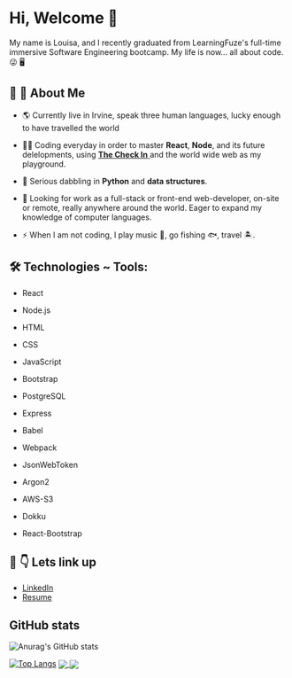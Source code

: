 # Hi, Welcome 👋
 My name is Louisa, and I recently graduated from LearningFuze's full-time immersive Software Engineering bootcamp. 
 My life is now... all about code. :stuck_out_tongue_winking_eye:	:desktop_computer:
## :mag_right: 💬 About Me
* :earth_americas: Currently live in Irvine, speak three human languages, lucky enough to have travelled the world	
* :woman_technologist: Coding everyday in order to master **React**, **Node**, and its future delelopments, using [**The Check In** ](https://the-check-in.louisawhitaker.com/)and the world wide web as my playground. 
* :brain: Serious dabbling in **Python** and **data structures**. 

* :briefcase: Looking for work as a full-stack or front-end web-developer, on-site or remote, really anywhere around the world. Eager to expand my knowledge of computer languages.
* ⚡ When I am not coding, I play music :microphone:, go fishing :fish:, travel :desert_island:.

## 🛠️ Technologies ~ Tools:
* React
* Node.js
* HTML
* CSS
* JavaScript
* Bootstrap
* PostgreSQL
* Express
* Babel
* Webpack
* JsonWebToken
* Argon2
* AWS-S3
* Dokku

* React-Bootstrap



## 🚀 :point_down: Lets link up
* [LinkedIn](https://www.linkedin.com/in/louisa-whitaker/)
* [Resume](https://flowcv.com/resume/fkodbpiw88)







<!--
**louiewhitz/louiewhitz** is a ✨ _special_ ✨ repository because its `README.md` (this file) appears on your GitHub profile.

Here are some ideas to get you started:

- 🔭 Continuously working on 
- 🌱 I’m currently learning ...
- 👯 I’m looking to collaborate on ...
- 🤔 I’m looking for help with ...
- 💬 Ask me about ...
- 📫 How to reach me: ...
- 😄 Pronouns: ...
- ⚡ Fun fact: ...
-->
## GitHub stats

![Anurag's GitHub stats](https://github-readme-stats.vercel.app/api?username=louiewhitz&hide=stars&show_icons=true&theme=transparent&include_all_commits=true&count_private=true)

[![Top Langs](https://github-readme-stats.vercel.app/api/top-langs/?username=louiewhitz&layout=compact)](https://github.com/louiewhitz/github-readme-stats)
<a href="https://github.com/louiewhitz/the-check-in">
  <img align="center" src="https://github-readme-stats.vercel.app/api/pin/?username=louiewhitz&repo=the-check-in&show_owner=true" />
</a>
<a href="https://github.com/louiewhitz/the-check-in">
  <img align="center" src="https://github-readme-stats.vercel.app/api/pin/?username=louiewhitz&repo=capture-nasa&show_owner=true" />
</a>
